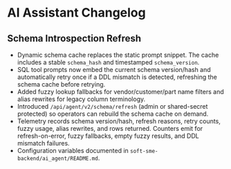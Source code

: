 # AI Assistant Changelog

## Schema Introspection Refresh

- Dynamic schema cache replaces the static prompt snippet. The cache includes a
  stable `schema_hash` and timestamped `schema_version`.
- SQL tool prompts now embed the current schema version/hash and automatically
  retry once if a DDL mismatch is detected, refreshing the schema cache before
  retrying.
- Added fuzzy lookup fallbacks for vendor/customer/part name filters and alias
  rewrites for legacy column terminology.
- Introduced `/api/agent/v2/schema/refresh` (admin or shared-secret protected)
  so operators can rebuild the schema cache on demand.
- Telemetry records schema version/hash, refresh reasons, retry counts, fuzzy
  usage, alias rewrites, and rows returned. Counters emit for refresh-on-error,
  fuzzy fallbacks, empty fuzzy results, and DDL mismatch failures.
- Configuration variables documented in `soft-sme-backend/ai_agent/README.md`.
